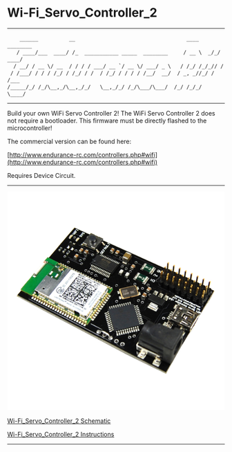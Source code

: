 # Wi-Fi_Servo_Controller_2
---------------------------------------------------------------------------------------------------------------
        ______          __                                    ____     ________
       / ____/___  ____/ /_  ___________ _____  ________     / __ \  _/_/ ____/
      / __/ / __ \/ __  / / / / ___/ __ `/ __ \/ ___/ _ \   / /_/ /_/_// /     
     / /___/ / / / /_/ / /_/ / /  / /_/ / / / / /__/  __/  / _, _//_/ / /___   
    /_____/_/ /_/\__,_/\__,_/_/   \__,_/_/ /_/\___/\___/  /_/ /_/_/   \____/   

---------------------------------------------------------------------------------------------------------------

Build your own WiFi Servo Controller 2! The WiFi Servo Controller 2 does not require a bootloader. This 
   firmware must be directly flashed to the microcontroller!
  
The commercial version can be found here:

[http://www.endurance-rc.com/controllers.php#wifi](http://www.endurance-rc.com/controllers.php#wifi)

Requires Device Circuit.

---------------------------------------------------------------------------------------------------------------

![alt text](https://github.com/endurancerc/PIC18F4550-Wi-Fi_Servo_Controller_2/blob/main/wifi_servo_2.jpg?raw=true)

[Wi-Fi_Servo_Controller_2 Schematic](https://github.com/endurancerc/PIC18F4550-Wi-Fi_Servo_Controller_2/blob/main/wifi_servo_2_schematic.jpg)

[Wi-Fi_Servo_Controller_2 Instructions](https://github.com/endurancerc/PIC18F4550-Wi-Fi_Servo_Controller_2/blob/main/WiFi_servo_controller_2_instructions.pdf)

---------------------------------------------------------------------------------------------------------------
